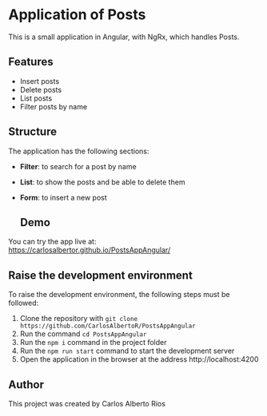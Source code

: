 # Application of Posts
This is a small application in Angular, with NgRx, which handles Posts.

## Features
- Insert posts
- Delete posts
- List posts
- Filter posts by name
  
## Structure
The application has the following sections:

- **Filter**: to search for a post by name
- **List**: to show the posts and be able to delete them
- **Form**: to insert a new post
  
  ## Demo
You can try the app live at: https://carlosalbertor.github.io/PostsAppAngular/

## Raise the development environment
To raise the development environment, the following steps must be followed:

1. Clone the repository with `git clone https://github.com/CarlosAlbertoR/PostsAppAngular`
2. Run the command `cd PostsAppAngular` 
3. Run the `npm i` command in the project folder
4. Run the `npm run start` command to start the development server
5. Open the application in the browser at the address http://localhost:4200
   
## Author
This project was created by Carlos Alberto Rios
